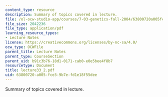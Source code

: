 ```yaml
---
content_type: resource
description: Summary of topics covered in lecture.
file: /ol-ocw-studio-app/courses/7-03-genetics-fall-2004/63800720a005fce39b7efd1e18f55dee_lecture33_2.pdf
file_size: 2042236
file_type: application/pdf
learning_resource_types:
- Lecture Notes
license: https://creativecommons.org/licenses/by-nc-sa/4.0/
ocw_type: OCWFile
parent_title: Lecture Notes
parent_type: CourseSection
parent_uid: b91c3b76-18d1-0171-cab0-e0e5bee4f8b7
resourcetype: Document
title: lecture33_2.pdf
uid: 63800720-a005-fce3-9b7e-fd1e18f55dee
---
```

Summary of topics covered in lecture.